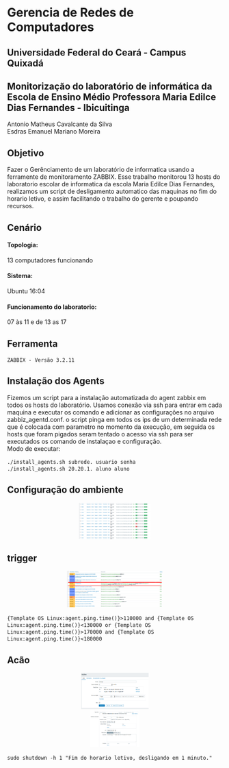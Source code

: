 # Gerencia de Redes de Computadores
## Universidade Federal do Ceará - Campus Quixadá

## Monitorização do laboratório de informática da Escola de Ensino Médio Professora Maria Edilce Dias Fernandes - Ibicuitinga


Antonio Matheus Cavalcante da Silva <br>
Esdras Emanuel Mariano Moreira

## Objetivo
Fazer o Gerênciamento de um laboratório de informatica usando a ferramente de monitoramento ZABBIX. Esse trabalho monitorou 13 hosts do laboratorio escolar de informatica da escola Maria Edilce Dias Fernandes, realizamos um script de desligamento automatico das maquinas no fim do horario letivo, e assim facilitando o trabalho do gerente e poupando recursos.

## Cenário

#### Topologia:
13 computadores funcionando

#### Sistema:
Ubuntu 16:04 

#### Funcionamento do laboratorio: 
07 às 11 e de 13 as 17

## Ferramenta
```
ZABBIX - Versão 3.2.11
```

## Instalação dos Agents
Fizemos um script para a instalação automatizada do agent zabbix em todos os hosts do laboratório. Usamos conexão via ssh para entrar em cada maquina e executar os comando e adicionar as configurações no arquivo zabbiz_agentd.conf.
o script pinga em todos os ips de um determinada rede que é colocada com parametro no momento da execução, em seguida os hosts que foram pigados seram tentado o acesso via ssh para ser executados os comando de instalaçao e configuração. <br>
Modo de executar:
```
./install_agents.sh subrede. usuario senha
./install_agents.sh 20.20.1. aluno aluno
```

## Configuração do ambiente

<div align="center"><img src="img/gerencia08.png" alt="" style="width:80; height:85px;"/></div>

## trigger

<div align="center"><img src="img/gerencia09.png" alt="" style="width:80; height:85px;"/></div>

```
{Template OS Linux:agent.ping.time()}>110000 and {Template OS Linux:agent.ping.time()}<130000 or {Template OS Linux:agent.ping.time()}>170000 and {Template OS Linux:agent.ping.time()}<180000
```
## Acão

<div align="center"><img src="img/gerencia04.png" alt="" style="width:80; height:85px;"/></div>
<div align="center"><img src="img/gerencia05.png" alt="" style="width:80; height:85px;"/></div>


```
sudo shutdown -h 1 "Fim do horario letivo, desligando em 1 minuto."
```
